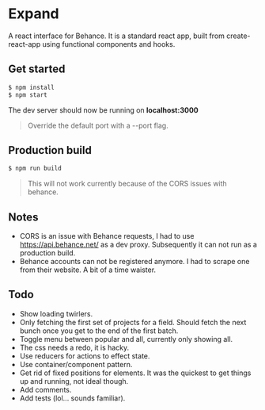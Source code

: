 # Expand
A react interface for Behance. It is a standard react app, built from create-react-app using functional components and hooks.

## Get started
```bash
$ npm install
$ npm start
```
The dev server should now be running on **localhost:3000**
>Override the default port with a --port flag.
## Production build
```bash
$ npm run build
```
> This will not work currently because of the CORS issues with behance.
## Notes
- CORS is an issue with Behance requests, I had to use https://api.behance.net/ as a dev proxy. Subsequently it can not run as a production build.
- Behance accounts can not be registered anymore. I had to scrape one from their website. A bit of a time waister.
## Todo
- Show loading twirlers.
- Only fetching the first set of projects for a field. Should fetch the next bunch once you get to the end of the first batch.
- Toggle menu between popular and all, currently only showing all.
- The css needs a redo, it is hacky.
- Use reducers for actions to effect state.
- Use container/component pattern.
- Get rid of fixed positions for elements. It was the quickest to get things up and running, not ideal though.
- Add comments.
- Add tests (lol... sounds familiar).